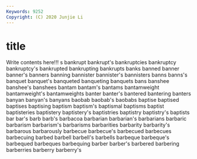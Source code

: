 ```yaml
---
Keywords: 9252
Copyright: (C) 2020 Junjie Li
---
```


# title

Write contents here!!!
s 
bankrupt 
bankrupt's 
bankruptcies 
bankruptcy
bankruptcy's 
bankrupted 
bankrupting 
bankrupts 
banks 
banned 
banner 
banner's 
banners 
banning
bannister 
bannister's 
bannisters 
banns 
banns's 
banquet 
banquet's 
banqueted 
banqueting 
banquets
bans 
banshee 
banshee's 
banshees 
bantam 
bantam's 
bantams 
bantamweight 
bantamweight's 
bantamweights
banter 
banter's 
bantered 
bantering 
banters 
banyan 
banyan's 
banyans 
baobab 
baobab's
baobabs 
baptise 
baptised 
baptises 
baptising 
baptism 
baptism's 
baptismal 
baptisms 
baptist
baptisteries 
baptistery 
baptistery's 
baptistries 
baptistry 
baptistry's 
baptists 
bar 
bar's 
barb
barb's 
barbacoa 
barbarian 
barbarian's 
barbarians 
barbaric 
barbarism 
barbarism's 
barbarisms 
barbarities
barbarity 
barbarity's 
barbarous 
barbarously 
barbecue 
barbecue's 
barbecued 
barbecues 
barbecuing 
barbed
barbell 
barbell's 
barbells 
barbeque 
barbeque's 
barbequed 
barbeques 
barbequing 
barber 
barber's
barbered 
barbering 
barberries 
barberry 
barberry's 
